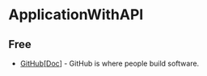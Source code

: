 # ApplicationWithAPI

## Free

* [GitHub](https://github.com/toosean/ApplicationWithAPI/edit/main/README.md)[[Doc](https://docs.github.com)] - GitHub is where people build software.
